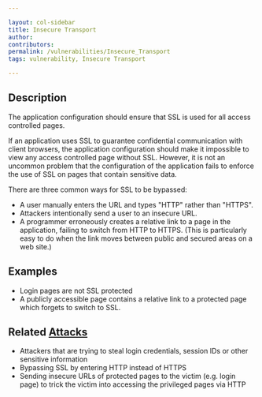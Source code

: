 ```yaml
---

layout: col-sidebar
title: Insecure Transport
author: 
contributors: 
permalink: /vulnerabilities/Insecure_Transport
tags: vulnerability, Insecure Transport

---
```


## Description

The application configuration should ensure that SSL is used for all access controlled pages.

If an application uses SSL to guarantee confidential communication with client browsers, the application configuration should make it impossible to view any access controlled page without SSL. However, it is not an uncommon problem that the configuration of the application fails to enforce the use of SSL on pages that contain sensitive data.

There are three common ways for SSL to be bypassed:

- A user manually enters the URL and types "HTTP" rather than "HTTPS".
- Attackers intentionally send a user to an insecure URL.
- A programmer erroneously creates a relative link to a page in the application, failing to switch from HTTP to HTTPS. (This is particularly easy to do when the link moves between public and secured areas on a web site.)
## Examples

- Login pages are not SSL protected
- A publicly accessible page contains a relative link to a protected page which forgets to switch to SSL.

## Related [Attacks](../attacks/)

- Attackers that are trying to steal login credentials, session IDs or other sensitive information
- Bypassing SSL by entering HTTP instead of HTTPS
- Sending insecure URLs of protected pages to the victim (e.g. login page) to trick the victim into accessing the privileged pages via HTTP

